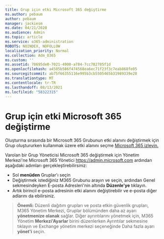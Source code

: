 ```yaml
---
title: Grup için etki Microsoft 365 değiştirme
ms.author: pebaum
author: pebaum
manager: jackiesm
ms.date: 04/21/2020
ms.audience: Admin
ms.topic: article
ms.service: o365-administration
ROBOTS: NOINDEX, NOFOLLOW
localization_priority: Normal
ms.collection: Adm_O365
ms.custom: ''
ms.assetid: 78695de0-7021-4900-a784-7cc782785f1d
ms.openlocfilehash: a4505b586f474568ea6ec71f23f3c7eab868fe05
ms.sourcegitcommit: ab75f66355116e995b3cb5505465b31989339e28
ms.translationtype: MT
ms.contentlocale: tr-TR
ms.lasthandoff: 08/13/2021
ms.locfileid: "58322315"
---
```

# <a name="change-the-domain-for-a-microsoft-365-group"></a>Grup için etki Microsoft 365 değiştirme

Oluşturma sırasında bir Microsoft 365 Grubunun etki alanını değiştirmek için Grup oluştururken kullanmak üzere etki alanını seçme [Microsoft 365 izleyin.](https://docs.microsoft.com/microsoft-365/admin/create-groups/choose-domain-to-create-groups)

Varolan bir Grup Yöneticisi Microsoft 365 değiştirmek için Yönetim Merkezi'ne Microsoft 365 Yönetici https://admin.microsoft.com ardından aşağıdaki adımları gerçekleştirebilirsiniz:

- Sol **menüden** Gruplar'ı seçin
- Değiştirmek istediğiniz M365 Grubunu arayın ve seçin,  ardından  Genel sekmesindeyken E-posta Adresleri'nin altında **Düzenle'ye** tıklayın.
- Artık birincil e-posta adresinin etki alanını değiştirebilir ve e-posta diğer adlarını da ebilirsiniz.

> **Önemli:** Düzenli dağıtım grupları ve posta etkin güvenlik grupları, M365 Yönetim Merkezi, Gruplar bölümünden daha az ayarı **yönetmenize olanak** sağlar. Diğer ayrıntılarını yönetmek için, M365 Yönetim **Merkezi'Ayarlar** birini düzenlerken Ayrıntılar sekmesine tıklayın ve Exchange yönetim merkezi seçeneğinde Daha fazla ayarı **yönet'i** seçin.